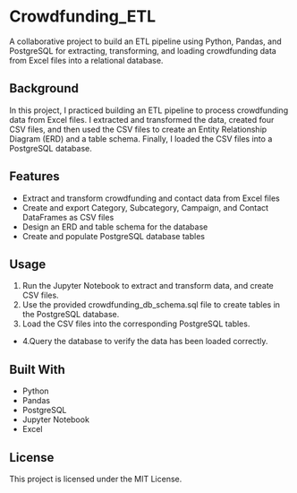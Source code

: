 # Crowdfunding_ETL
A collaborative project to build an ETL pipeline using Python, Pandas, and PostgreSQL for extracting, transforming, and loading crowdfunding data from Excel files into a relational database.

## Background
In this project, I practiced building an ETL  pipeline to process crowdfunding data from Excel files. I extracted and transformed the data, created four CSV files, and then used the CSV files to create an Entity Relationship Diagram (ERD) and a table schema. Finally, I loaded the CSV files into a PostgreSQL database.

## Features
*  Extract and transform crowdfunding and contact data from Excel files
*  Create and export Category, Subcategory, Campaign, and Contact DataFrames as CSV files
*  Design an ERD and table schema for the database
*  Create and populate PostgreSQL database tables

## Usage
1. Run the Jupyter Notebook to extract and transform data, and create CSV files.
2. Use the provided crowdfunding_db_schema.sql file to create tables in the PostgreSQL database.
3. Load the CSV files into the corresponding PostgreSQL tables.
*  4.Query the database to verify the data has been loaded correctly.
## Built With
*  Python
*  Pandas
*  PostgreSQL
*  Jupyter Notebook
* Excel
## License
This project is licensed under the MIT License.
